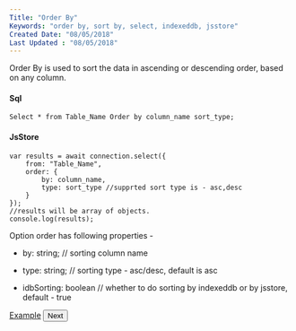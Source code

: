 ```yaml
---
Title: "Order By"
Keywords: "order by, sort by, select, indexeddb, jsstore"
Created Date: "08/05/2018"
Last Updated : "08/05/2018"
---
```


Order By is used to sort the data in ascending or descending order, based on any column.

#### Sql

```
Select * from Table_Name Order by column_name sort_type;

```

#### JsStore

```
var results = await connection.select({
    from: "Table_Name",
    order: {
        by: column_name,
        type: sort_type //supprted sort type is - asc,desc
    }
});
//results will be array of objects.
console.log(results);
```

Option order has following properties -  

* by: string; // sorting column name

* type: string; // sorting type - asc/desc, default is asc

* idbSorting: boolean // whether to do sorting by indexeddb or by jsstore, default - true


<p class="margin-top-40px center-align">
    <a class="btn info" target="_blank" href="https://ujjwalguptaofficial.github.io/idbstudio/?db=Demo&query=select(%7B%0A%20%20%20%20from%3A%20%22Customers%22%2C%0A%20%20%20%20order%3A%20%7B%0A%20%20%20%20%20%20%20%20by%3A%20'country'%2C%0A%20%20%20%20%20%20%20%20type%3A%20%22desc%22%0A%20%20%20%20%7D%0A%7D)%3B%0A">Example</a>
    <button class="btn info btnNext">Next</button>
</p>